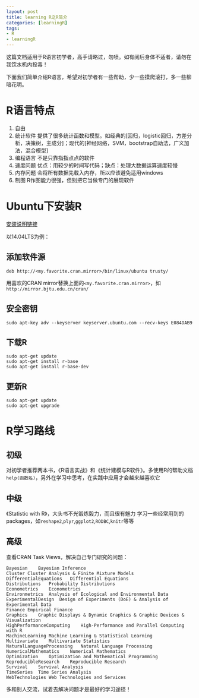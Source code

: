 ```yaml
---
layout: post
title: learning R之R简介
categories: [learningR]
tags:
- R
- learningR
---
```


这篇文档适用于R语言初学者，高手请略过，勿喷。如有阅后身体不适者，请勿在我饮水机内投毒！

下面我们简单介绍R语言，希望对初学者有一些帮助，少一些摸爬滚打，多一些柳暗花明。

# R语言特点

1. 自由
2. 统计软件
提供了很多统计函数和模型。如经典的[回归，logistic回归，方差分析，决策树，主成分]；现代的[神经网络，SVM，bootstrap自助法，广义加法，混合模型]
3. 编程语言
不是只靠指指点点的软件
4. 速度问题
优点：用较少的时间写代码；缺点：处理大数据运算速度较慢
5. 内存问题
会将所有数据先载入内存，所以应该避免适用windows
6. 制图
R作图能力很强，但别把它当做专门的展现软件

# Ubuntu下安装R

[安装说明链接](http://cran.r-project.org/bin/linux/ubuntu/)

以14.04LTS为例：

## 添加软件源

	deb http://<my.favorite.cran.mirror>/bin/linux/ubuntu trusty/

用喜欢的CRAN mirror替换上面的`<my.favorite.cran.mirror>`，如`http://mirror.bjtu.edu.cn/cran/`

## 安全密钥

	sudo apt-key adv --keyserver keyserver.ubuntu.com --recv-keys E084DAB9

## 下载R

	sudo apt-get update
	sudo apt-get install r-base
	sudo apt-get install r-base-dev

## 更新R

	sudo apt-get update
	sudo apt-get upgrade

# R学习路线

## 初级

对初学者推荐两本书，《R语言实战》和《统计建模与R软件》。多使用R的帮助文档`help(函数名)`，另外在学习中思考，在实践中应用才会越来越喜欢它

## 中级

《Statistic with R》，大头书不光锻炼毅力，而且很有魅力
学习一些经常用到的packages，如`reshape2`,`plyr`,`ggplot2`,`RODBC`,`knitr`等等

## 高级

查看CRAN Task Views，解决自己专门研究的问题：

	Bayesian	Bayesian Inference
	Cluster	Cluster Analysis & Finite Mixture Models
	DifferentialEquations	Differential Equations
	Distributions	Probability Distributions
	Econometrics	Econometrics
	Environmetrics	Analysis of Ecological and Environmental Data
	ExperimentalDesign	Design of Experiments (DoE) & Analysis of Experimental Data
	Finance	Empirical Finance
	Graphics	Graphic Displays & Dynamic Graphics & Graphic Devices & Visualization
	HighPerformanceComputing	High-Performance and Parallel Computing with R
	MachineLearning	Machine Learning & Statistical Learning
	Multivariate	Multivariate Statistics
	NaturalLanguageProcessing	Natural Language Processing
	NumericalMathematics	Numerical Mathematics
	Optimization	Optimization and Mathematical Programming
	ReproducibleResearch	Reproducible Research
	Survival	Survival Analysis
	TimeSeries	Time Series Analysis
	WebTechnologies	Web Technologies and Services

多和别人交流，试着去解决问题才是最好的学习途径！
